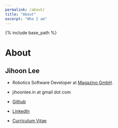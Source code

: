 ```yaml
---
permalink: /about/
title: "About"
excerpt: "Who I am"
---
```


{% include base_path %}

# About

## Jihoon Lee

* Robotics Software Developer at [Magazino GmbH](https://www.magazino.eu/).

* jihoonlee.in at gmail dot com
* [Github](https://github.com/jihoonl)
* [LinkedIn](https://www.linkedin.com/in/jihoonleein/)
* [Curriculum Vitae](/aseets/files/cv_latest.pdf)
